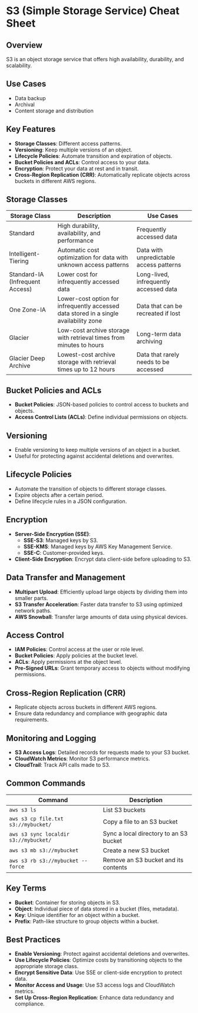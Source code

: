 # S3 (Simple Storage Service) Cheat Sheet

## Overview
S3 is an object storage service that offers high availability, durability, and scalability.

## Use Cases
- Data backup
- Archival
- Content storage and distribution

## Key Features
- **Storage Classes**: Different access patterns.
- **Versioning**: Keep multiple versions of an object.
- **Lifecycle Policies**: Automate transition and expiration of objects.
- **Bucket Policies and ACLs**: Control access to your data.
- **Encryption**: Protect your data at rest and in transit.
- **Cross-Region Replication (CRR)**: Automatically replicate objects across buckets in different AWS regions.

## Storage Classes
| Storage Class              | Description                                 | Use Cases                                   |
|----------------------------|---------------------------------------------|---------------------------------------------|
| Standard                   | High durability, availability, and performance | Frequently accessed data                    |
| Intelligent-Tiering        | Automatic cost optimization for data with unknown access patterns | Data with unpredictable access patterns      |
| Standard-IA (Infrequent Access) | Lower cost for infrequently accessed data | Long-lived, infrequently accessed data      |
| One Zone-IA                | Lower-cost option for infrequently accessed data stored in a single availability zone | Data that can be recreated if lost          |
| Glacier                    | Low-cost archive storage with retrieval times from minutes to hours | Long-term data archiving                     |
| Glacier Deep Archive       | Lowest-cost archive storage with retrieval times up to 12 hours | Data that rarely needs to be accessed        |

## Bucket Policies and ACLs
- **Bucket Policies**: JSON-based policies to control access to buckets and objects.
- **Access Control Lists (ACLs)**: Define individual permissions on objects.

## Versioning
- Enable versioning to keep multiple versions of an object in a bucket.
- Useful for protecting against accidental deletions and overwrites.

## Lifecycle Policies
- Automate the transition of objects to different storage classes.
- Expire objects after a certain period.
- Define lifecycle rules in a JSON configuration.

## Encryption
- **Server-Side Encryption (SSE)**:
  - **SSE-S3**: Managed keys by S3.
  - **SSE-KMS**: Managed keys by AWS Key Management Service.
  - **SSE-C**: Customer-provided keys.
- **Client-Side Encryption**: Encrypt data client-side before uploading to S3.

## Data Transfer and Management
- **Multipart Upload**: Efficiently upload large objects by dividing them into smaller parts.
- **S3 Transfer Acceleration**: Faster data transfer to S3 using optimized network paths.
- **AWS Snowball**: Transfer large amounts of data using physical devices.

## Access Control
- **IAM Policies**: Control access at the user or role level.
- **Bucket Policies**: Apply policies at the bucket level.
- **ACLs**: Apply permissions at the object level.
- **Pre-Signed URLs**: Grant temporary access to objects without modifying permissions.

## Cross-Region Replication (CRR)
- Replicate objects across buckets in different AWS regions.
- Ensure data redundancy and compliance with geographic data requirements.

## Monitoring and Logging
- **S3 Access Logs**: Detailed records for requests made to your S3 bucket.
- **CloudWatch Metrics**: Monitor S3 performance metrics.
- **CloudTrail**: Track API calls made to S3.

## Common Commands
| Command                                   | Description                                              |
|-------------------------------------------|----------------------------------------------------------|
| `aws s3 ls`                               | List S3 buckets                                          |
| `aws s3 cp file.txt s3://mybucket/`       | Copy a file to an S3 bucket                              |
| `aws s3 sync localdir s3://mybucket/`     | Sync a local directory to an S3 bucket                   |
| `aws s3 mb s3://mybucket`                 | Create a new S3 bucket                                   |
| `aws s3 rb s3://mybucket --force`         | Remove an S3 bucket and its contents                     |

## Key Terms
- **Bucket**: Container for storing objects in S3.
- **Object**: Individual piece of data stored in a bucket (files, metadata).
- **Key**: Unique identifier for an object within a bucket.
- **Prefix**: Path-like structure to group objects within a bucket.

## Best Practices
- **Enable Versioning**: Protect against accidental deletions and overwrites.
- **Use Lifecycle Policies**: Optimize costs by transitioning objects to the appropriate storage class.
- **Encrypt Sensitive Data**: Use SSE or client-side encryption to protect data.
- **Monitor Access and Usage**: Use S3 access logs and CloudWatch metrics.
- **Set Up Cross-Region Replication**: Enhance data redundancy and compliance.


